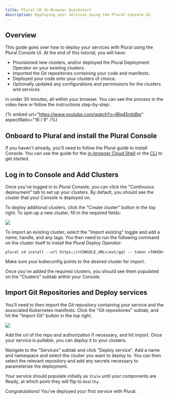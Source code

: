 ```yaml
---
title: Plural CD In-Browser Quickstart
description: Deploying your services using the Plural Console UI.
---
```


## Overview

This guide goes over how to deploy your services with Plural using the Plural Console UI. At the end of this tutorial, you will have:

- Provisioned new clusters, and/or deployed the Plural Deployment Operator on your existing clusters.
- Imported the Git repositories containing your code and manifests.
- Deployed your code onto your clusters of choice.
- Optionally updated any configurations and permissions for the clusters and services.

in under 30 minutes, all within your browser. You can see the process in the video here or follow the instructions step-by-step:

{% embed url="https://www.youtube.com/watch?v=jBlq45ntbBw" aspectRatio="16 / 9" /%}

## Onboard to Plural and install the Plural Console

If you haven't already, you'll need to follow the Plural guide to install Console. You can use the guide for the [in-browser Cloud Shell](/getting-started/cloud-shell-quickstart) or the [CLI](/getting-started/quickstart) to get started.

## Log in to Console and Add Clusters

Once you've logged in to Plural Console, you can click the "Continuous deployment" tab to set up your clusters. By default, you should see the cluster that your Console is deployed on.

To deploy additional clusters, click the "Create cluster" button in the top right. To spin up a new cluster, fill in the required fields:

![](/assets/deployments/create-cluster.png)

To import an existing cluster, select the "Import existing" toggle and add a name, handle, and any tags. You then need to run the following command on the cluster itself to install the Plural Deploy Operator:

```
plural cd install --url https://<CONSOLE_URL>/ext/gql -- token <TOKEN>
```

Make sure your kubeconfig points to the desired cluster for import.

Once you've added the required clusters, you should see them populated on the "Clusters" subtab within your Console.

## Import Git Repositories and Deploy services

You'll need to then import the Git repository containing your service and the associated Kubernetes manifests. Click the "Git repositories" subtab, and hit the "Import Git" button in the top right.

![](/assets/deployments/import-git.png)

Add the url of the repo and authorization if necessary, and hit import. Once your service is pullable, you can deploy it to your clusters.

Navigate to the "Services" subtab and click "Deploy service". Add a name and namespace and select the cluster you want to deploy to. You can then select the relevant repository and add any secrets necessary to parameterize the deployment.

Your service should populate initially as `Stale` until your components are Ready, at which point they will flip to `Healthy`.

Congratulations! You've deployed your first service with Plural.
